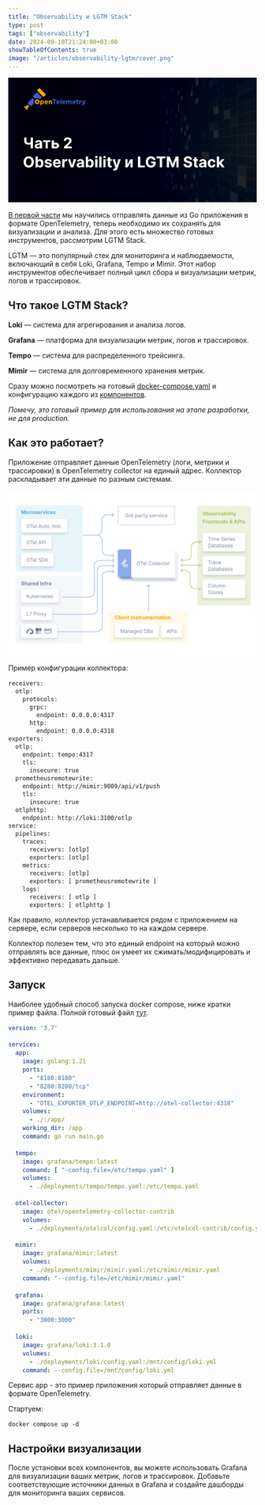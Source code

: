 ```yaml
---
title: "Observability и LGTM Stack"
type: post
tags: ["observability"]
date: 2024-09-10T21:24:00+03:00
showTableOfContents: true
image: "/articles/observability-lgtm/cover.png"
---
```


![](cover.png)

[В первой части](../observability-go) мы научились отправлять данные из Go приложения в формате OpenTelemetry, теперь необходимо их сохранять 
для визуализации и анализа. Для этого есть множество готовых инструментов, рассмотрим LGTM Stack.

LGTM — это популярный стек для мониторинга и наблюдаемости, включающий в себя Loki, Grafana, Tempo и Mimir. 
Этот набор инструментов обеспечивает полный цикл сбора и визуализации метрик, логов и трассировок.

## Что такое LGTM Stack?

**Loki** — система для агрегирования и анализа логов.

**Grafana** — платформа для визуализации метрик, логов и трассировок.

**Tempo** — система для распределенного трейсинга.

**Mimir** — система для долговременного хранения метрик.

Сразу можно посмотреть на готовый [docker-compose.yaml](https://github.com/updevru/go-micro-kit-example/blob/master/docker-compose.yaml) 
и конфигурацию каждого из [компонентов](https://github.com/updevru/go-micro-kit-example/tree/master/deployments). 

_Помечу, это готовый пример для использования на этапе разработки, не для production._

## Как это работает?

Приложение отправляет данные OpenTelemetry (логи, метрики и трассировки) в OpenTelemetry collector на единый адрес.
Коллектор раскладывает эти данные по разным системам.

![](otel-diagram.svg)

Пример конфигурации коллектора:

```
receivers:
  otlp:
    protocols:
      grpc:
        endpoint: 0.0.0.0:4317
      http:
        endpoint: 0.0.0.0:4318
exporters:
  otlp:
    endpoint: tempo:4317
    tls:
      insecure: true
  prometheusremotewrite:
    endpoint: http://mimir:9009/api/v1/push
    tls:
      insecure: true
  otlphttp:
    endpoint: http://loki:3100/otlp
service:
  pipelines:
    traces:
      receivers: [otlp]
      exporters: [otlp]
    metrics:
      receivers: [otlp]
      exporters: [ prometheusremotewrite ]
    logs:
      receivers: [ otlp ]
      exporters: [ otlphttp ]
```

Как правило, коллектор устанавливается рядом с приложением на сервере, если серверов несколько то на каждом сервере.

Коллектор полезен тем, что это единый endpoint на который можно отправлять все данные, плюс он умеет их сжимать/модифицировать и эффективно передавать дальше.

## Запуск

Наиболее удобный способ запуска docker compose, ниже кратки пример файла.
Полной готовый файл [тут](https://github.com/updevru/go-micro-kit-example/blob/master/docker-compose.yaml).

```yaml
version: '3.7'

services:
  app:
    image: golang:1.21
    ports:
      - "8180:8180"
      - "8280:8280/tcp"
    environment:
      - "OTEL_EXPORTER_OTLP_ENDPOINT=http://otel-collector:4318"
    volumes:
      - ./:/app/
    working_dir: /app
    command: go run main.go

  tempo:
    image: grafana/tempo:latest
    command: [ "-config.file=/etc/tempo.yaml" ]
    volumes:
      - ./deployments/tempo/tempo.yaml:/etc/tempo.yaml

  otel-collector:
    image: otel/opentelemetry-collector-contrib
    volumes:
      - ./deployments/otelcol/config.yaml:/etc/otelcol-contrib/config.yaml

  mimir:
    image: grafana/mimir:latest
    volumes:
      - ./deployments/mimir/mimir.yaml:/etc/mimir/mimir.yaml
    command: "--config.file=/etc/mimir/mimir.yaml"

  grafana:
    image: grafana/grafana:latest
    ports:
      - "3000:3000"

  loki:
    image: grafana/loki:3.1.0
    volumes:
      - ./deployments/loki/config.yaml:/mnt/config/loki.yml
    command: --config.file=/mnt/config/loki.yml
```

Сервис app - это пример приложения который отправляет данные в формате OpenTelemetry.

Стартуем:

```
docker compose up -d
```

## Настройки визуализации

После установки всех компонентов, вы можете использовать Grafana для визуализации ваших метрик, логов и трассировок. 
Добавьте соответствующие источники данных в Grafana и создайте дашборды для мониторинга ваших сервисов.
